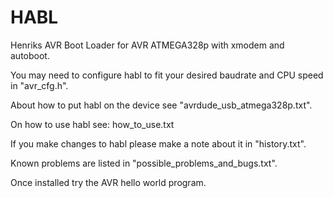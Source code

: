 # HABL
Henriks AVR Boot Loader for AVR ATMEGA328p with xmodem and autoboot.


You may need to configure habl to fit your desired baudrate and CPU speed in "avr_cfg.h".

About how to put habl on the device see "avrdude_usb_atmega328p.txt".

On how to use habl see: how_to_use.txt

If you make changes to habl please make a note about it in "history.txt".

Known problems are listed in "possible_problems_and_bugs.txt".

Once installed try the AVR hello world program.


